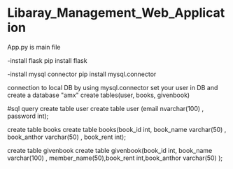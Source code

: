 # Libaray_Management_Web_Application
App.py is main file

-install flask
pip install flask

-install mysql connector
pip install mysql.connector

connection to local DB by using mysql.connector
set your user  in DB and create a database "amx" 
create tables(user, books, givenbook)

#sql query 
create table user
create table user (email nvarchar(100) , password int);

create table books
create table books(book_id int, book_name varchar(50) , book_anthor varchar(50) , book_rent int);

create table givenbook
create table givenbook(book_id int, book_name varchar(100) , member_name(50),book_rent int,book_anthor varchar(50) );


